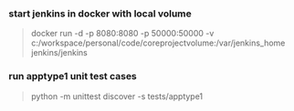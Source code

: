 ### start jenkins in docker with local volume
> docker run -d -p 8080:8080 -p 50000:50000 -v c:/workspace/personal/code/coreprojectvolume:/var/jenkins_home jenkins/jenkins

### run apptype1 unit test cases

> python -m unittest discover -s tests/apptype1

